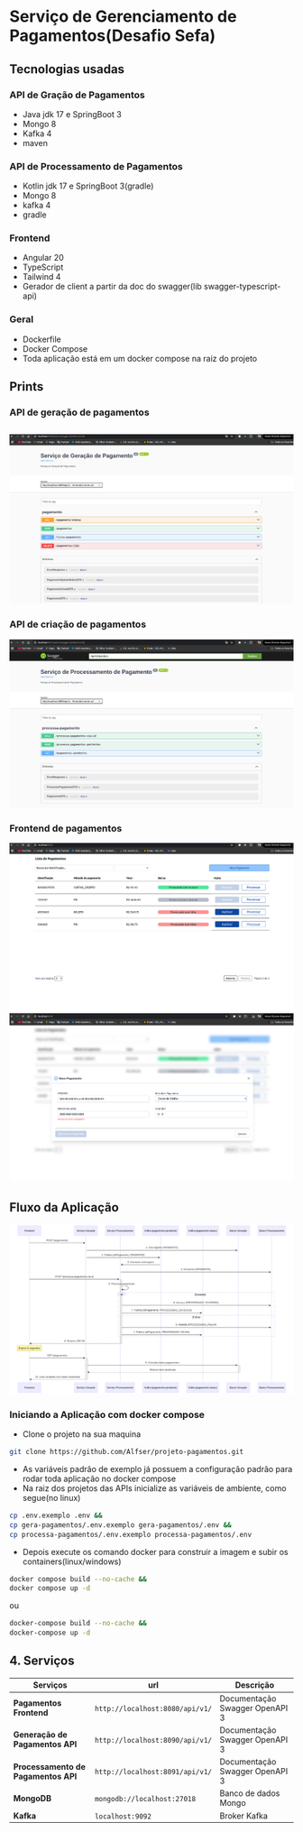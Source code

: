 # Serviço de Gerenciamento de Pagamentos(Desafio Sefa)
## Tecnologias usadas
### API de Gração de Pagamentos
- Java jdk 17 e SpringBoot 3
- Mongo 8
- Kafka 4
- maven
### API de Processamento de Pagamentos
- Kotlin jdk 17 e SpringBoot 3(gradle)
- Mongo 8
- kafka 4
- gradle
### Frontend
- Angular 20
- TypeScript
- Tailwind 4
- Gerador de client a partir da doc do swagger(lib swagger-typescript-api)
### Geral
- Dockerfile
- Docker Compose
- Toda aplicação está em um docker compose na raiz do projeto
## Prints
### API de geração de pagamentos
![gera](./doc/imagens/api-gera-pagamentos.png)
---
### API de criação de pagamentos
![processa](./doc/imagens/api-processa-pagamentos.png)
### Frontend de pagamentos
![front-lista](./doc/imagens/tela-listagem.png)
![front-formulario](./doc/imagens/tela-formulario.png)
## Fluxo da Aplicação
![diagrama de fluxo](./doc/imagens/diagrama-fluxo.png)

### Iniciando a Aplicação com docker compose
- Clone o projeto na sua maquina
```bash
git clone https://github.com/Alfser/projeto-pagamentos.git
```
- As variáveis padrão de exemplo já possuem a configuração padrão para rodar toda aplicação no docker compose
- Na raiz dos projetos das APIs inicialize as variáveis de ambiente, como segue(no linux)
```bash
cp .env.exemplo .env &&
cp gera-pagamentos/.env.exemplo gera-pagamentos/.env &&
cp processa-pagamentos/.env.exemplo processa-pagamentos/.env
```
- Depois execute os comando docker para construir a imagem e subir os containers(linux/windows)
```bash
docker compose build --no-cache &&
docker compose up -d
```
ou
```bash
docker-compose build --no-cache &&
docker-compose up -d
```
## 4. Serviços

| Serviços               | url                          | Descrição                          |
|-----------------------|-----------------------------------|--------------------------------------|
| **Pagamentos Frontend**    | `http://localhost:8080/api/v1/` | Documentação Swagger OpenAPI 3 |
| **Generação de Pagamentos API**    | `http://localhost:8090/api/v1/` | Documentação Swagger OpenAPI 3              |
| **Processamento de Pagamentos API**    | `http://localhost:8091/api/v1/` | Documentação Swagger OpenAPI 3 |
| **MongoDB**          | `mongodb://localhost:27018`      | Banco de dados Mongo   |
| **Kafka**            | `localhost:9092`         | Broker Kafka                        |